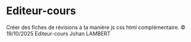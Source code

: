 # Editeur-cours
Créer des fiches de révisions à ta manière
js css html complémentaire.
© 19/10/2025 Editeur-cours Johan LAMBERT
